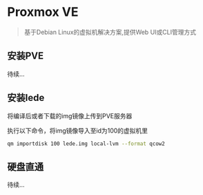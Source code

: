 # Proxmox VE

> 基于Debian Linux的虚拟机解决方案,提供Web UI或CLI管理方式

## 安装PVE

待续...

## 安装lede

将编译后或者下载的img镜像上传到PVE服务器

执行以下命令，将img镜像导入至id为100的虚拟机里

```bash
qm importdisk 100 lede.img local-lvm --format qcow2
```

## 硬盘直通

待续...